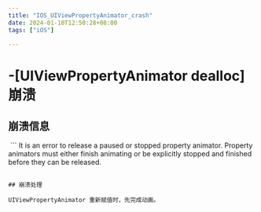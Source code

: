 ```yaml
---
title: "IOS_UIViewPropertyAnimator_crash"
date: 2024-01-10T12:50:28+08:00
tags: ["iOS"]

---
```


# -[UIViewPropertyAnimator dealloc] 崩溃

## 崩溃信息 
 ```
It is an error to release a paused or stopped property animator. Property animators must either finish animating or be explicitly stopped and finished before they can be released.
```

## 崩溃处理

UIViewPropertyAnimator 重新赋值时，先完成动画。
